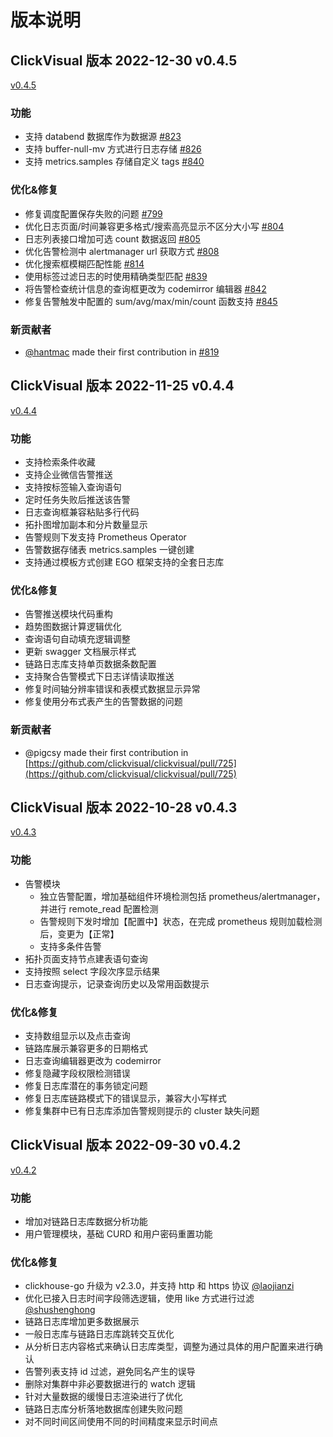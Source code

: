 # 版本说明

## ClickVisual 版本 2022-12-30 v0.4.5

[v0.4.5](https://github.com/clickvisual/clickvisual/releases/tag/v0.4.5)

### 功能
- 支持 databend 数据库作为数据源 [#823](https://github.com/clickvisual/clickvisual/pull/823)
- 支持 buffer-null-mv 方式进行日志存储 [#826](https://github.com/clickvisual/clickvisual/pull/826)
- 支持 metrics.samples 存储自定义 tags [#840](https://github.com/clickvisual/clickvisual/pull/840)

### 优化&修复
- 修复调度配置保存失败的问题 [#799](https://github.com/clickvisual/clickvisual/pull/799)
- 优化日志页面/时间兼容更多格式/搜索高亮显示不区分大小写 [#804](https://github.com/clickvisual/clickvisual/pull/804)
- 日志列表接口增加可选 count 数据返回 [#805](https://github.com/clickvisual/clickvisual/pull/805)
- 优化告警检测中 alertmanager url 获取方式 [#808](https://github.com/clickvisual/clickvisual/pull/808)
- 优化搜索框模糊匹配性能 [#814](https://github.com/clickvisual/clickvisual/pull/814)
- 使用标签过滤日志的时使用精确类型匹配 [#839](https://github.com/clickvisual/clickvisual/pull/839)
- 将告警检查统计信息的查询框更改为 codemirror 编辑器 [#842](https://github.com/clickvisual/clickvisual/pull/842)
- 修复告警触发中配置的 sum/avg/max/min/count 函数支持 [#845](https://github.com/clickvisual/clickvisual/pull/845)

### 新贡献者
* [@hantmac](https://github.com/hantmac) made their first contribution in [#819](https://github.com/clickvisual/clickvisual/pull/819)


## ClickVisual 版本 2022-11-25 v0.4.4

[v0.4.4](https://github.com/clickvisual/clickvisual/releases/tag/v0.4.4)

### 功能
- 支持检索条件收藏
- 支持企业微信告警推送
- 支持按标签输入查询语句
- 定时任务失败后推送该告警
- 日志查询框兼容粘贴多行代码
- 拓扑图增加副本和分片数量显示
- 告警规则下发支持 Prometheus Operator
- 告警数据存储表 metrics.samples 一键创建
- 支持通过模板方式创建 EGO 框架支持的全套日志库

### 优化&修复

- 告警推送模块代码重构
- 趋势图数据计算逻辑优化
- 查询语句自动填充逻辑调整
- 更新 swagger 文档展示样式
- 链路日志库支持单页数据条数配置
- 支持聚合告警模式下日志详情读取推送
- 修复时间轴分辨率错误和表模式数据显示异常
- 修复使用分布式表产生的告警数据的问题

### 新贡献者
* @pigcsy made their first contribution in [https://github.com/clickvisual/clickvisual/pull/725](https://github.com/clickvisual/clickvisual/pull/725)

## ClickVisual 版本 2022-10-28 v0.4.3

[v0.4.3](https://github.com/clickvisual/clickvisual/releases/tag/v0.4.3)

### 功能
- 告警模块
  - 独立告警配置，增加基础组件环境检测包括 prometheus/alertmanager，并进行 remote_read 配置检测
  - 告警规则下发时增加【配置中】状态，在完成 prometheus 规则加载检测后，变更为【正常】
  - 支持多条件告警
- 拓扑页面支持节点建表语句查询
- 支持按照 select 字段次序显示结果
- 日志查询提示，记录查询历史以及常用函数提示

### 优化&修复
- 支持数组显示以及点击查询
- 链路库展示兼容更多的日期格式
- 日志查询编辑器更改为 codemirror
- 修复隐藏字段权限检测错误
- 修复日志库潜在的事务锁定问题
- 修复日志库链路模式下的错误显示，兼容大小写样式
- 修复集群中已有日志库添加告警规则提示的 cluster 缺失问题


## ClickVisual 版本 2022-09-30 v0.4.2

[v0.4.2](https://github.com/clickvisual/clickvisual/releases/tag/v0.4.2)

### 功能
- 增加对链路日志库数据分析功能
- 用户管理模块，基础 CURD 和用户密码重置功能

### 优化&修复
- clickhouse-go 升级为 v2.3.0，并支持 http 和 https 协议 [@laojianzi](https://github.com/laojianzi)
- 优化已接入日志时间字段筛选逻辑，使用 like 方式进行过滤 [@shushenghong](https://github.com/shushenghong)
- 链路日志库增加更多数据展示
- 一般日志库与链路日志库跳转交互优化
- 从分析日志内容格式来确认日志库类型，调整为通过具体的用户配置来进行确认
- 告警列表支持 id 过滤，避免同名产生的误导
- 删除对集群中非必要数据进行的 watch 逻辑
- 针对大量数据的缓慢日志渲染进行了优化
- 链路日志库分析落地数据库创建失败问题
- 对不同时间区间使用不同的时间精度来显示时间点
